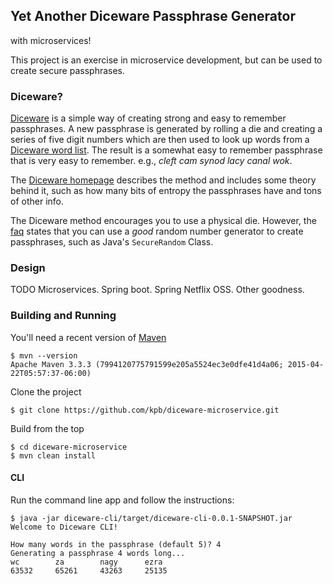 ## Yet Another Diceware Passphrase Generator

with microservices!

This project is an exercise in microservice development, but can be used to create secure passphrases.

### Diceware?

[Diceware][1] is a simple way of creating strong and easy to remember passphrases. A new passphrase is
generated by rolling a die and creating a series of five digit numbers which are then used to look up words
from a [Diceware word list][2]. The result is a somewhat easy to remember passphrase that is very easy to
remember. e.g., _cleft cam synod lacy canal wok_.

The [Diceware homepage][1] describes the method and includes some theory behind it, such as how many bits of
entropy the passphrases have and tons of other info.

The Diceware method encourages you to use a physical die. However, the [faq][3] states that you can use a
_good_ random number generator to create passphrases, such as Java's `SecureRandom` Class.

### Design

TODO Microservices. Spring boot. Spring Netflix OSS. Other goodness.

### Building and Running

You'll need a recent version of [Maven][4]

    $ mvn --version
    Apache Maven 3.3.3 (7994120775791599e205a5524ec3e0dfe41d4a06; 2015-04-22T05:57:37-06:00)

Clone the project

    $ git clone https://github.com/kpb/diceware-microservice.git
    
Build from the top

    $ cd diceware-microservice
    $ mvn clean install

#### CLI

Run the command line app and follow the instructions:

    $ java -jar diceware-cli/target/diceware-cli-0.0.1-SNAPSHOT.jar 
    Welcome to Diceware CLI!                                            

    How many words in the passphrase (default 5)? 4
    Generating a passphrase 4 words long...
    wc        za        nagy      ezra      
    63532     65261     43263     25135
    


[1]: http://world.std.com/~reinhold/diceware.html
[2]: http://world.std.com/%7Ereinhold/diceware.wordlist.asc
[3]: http://world.std.com/~reinhold/dicewarefaq.html#computer
[4]: https://maven.apache.org/
